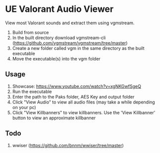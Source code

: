 # UE Valorant Audio Viewer

View most Valorant sounds and extract them using vgmstream.
1. Build from source
2. In the built directory download vgmstream-cli (https://github.com/vgmstream/vgmstream/tree/master)
3. Create a new folder called vgm in the same directory as the built executable
4. Move the executable(s) into the vgm folder

## Usage
1. Showcase: https://www.youtube.com/watch?v=xgNKGwfSgeQ
2. Run the executable
3. Enter the path to the Paks folder, AES Key and output folder
4. Click "View Audio" to view all audio files (may take a while depending on your pc)
5. Click "View Killbanners" to view killbanners. Use the 'View Killbanner' button to view an approximate killbanner

## Todo
1.  wwiser (https://github.com/bnnm/wwiser/tree/master)
